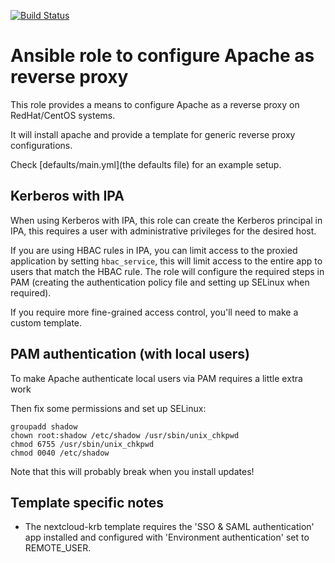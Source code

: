 [![Build Status](https://drone.element-networks.nl/api/badges/Ansible/role-apache_revproxy/status.svg)](https://drone.element-networks.nl/Ansible/role-apache_revproxy)

# Ansible role to configure Apache as reverse proxy
This role provides a means to configure Apache as a reverse proxy on RedHat/CentOS systems.

It will install apache and provide a template for generic reverse proxy configurations.

Check [defaults/main.yml](the defaults file) for an example setup.

## Kerberos with IPA
When using Kerberos with IPA, this role can create the Kerberos principal in IPA, this requires
a user with administrative privileges for the desired host.

If you are using HBAC rules in IPA, you can limit access to the proxied application by setting ```hbac_service```,
this will limit access to the entire app to users that match the HBAC rule. The role will configure the required
steps in PAM (creating the authentication policy file and setting up SELinux when required).

If you require more fine-grained access control, you'll need to make a custom template.

## PAM authentication (with local users)
To make Apache authenticate local users via PAM requires a little extra work

Then fix some permissions and set up SELinux:
```
groupadd shadow
chown root:shadow /etc/shadow /usr/sbin/unix_chkpwd
chmod 6755 /usr/sbin/unix_chkpwd
chmod 0040 /etc/shadow
```

Note that this will probably break when you install updates!

## Template specific notes
* The nextcloud-krb template requires the 'SSO & SAML authentication' app installed and configured with 'Environment authentication' set to REMOTE_USER.
